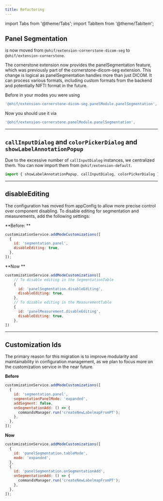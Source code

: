 ```yaml
---
title: Refactoring
---
```


import Tabs from '@theme/Tabs';
import TabItem from '@theme/TabItem';





## Panel Segmentation

is now moved from `@ohif/extension-cornerstone-dicom-seg` to `@ohif/extension-cornerstone`.


The cornerstone extension now provides the panelSegmentation feature, which was previously part of the cornerstone-dicom-seg extension. This change is logical as panelSegmentation handles more than just DICOM. It can process various formats, including custom formats from the backend and potentially NIFTI format in the future.


Before in your modes you were using

```js
'@ohif/extension-cornerstone-dicom-seg.panelModule.panelSegmentation',
```


Now you should use it via


```js
'@ohif/extension-cornerstone.panelModule.panelSegmentation',
```

---

## `callInputDialog` and `colorPickerDialog` and `showLabelAnnotationPopup`

Due to the excessive number of `callInputDialog` instances, we centralized them. You can now import them from `@ohif/extension-default`.


```js
import { showLabelAnnotationPopup, callInputDialog, colorPickerDialog } from '@ohif/extension-default';
```


---

## disableEditing

The configuration has moved from appConfig to allow more precise control over component disabling. To disable editing for segmentation and measurements, add the following settings:


**Before: **

```js
customizationService.addModeCustomizations([
  {
    id: 'segmentation.panel',
    disableEditing: true,
  },
]);
```

**Now **

```js
customizationService.addModeCustomizations([
    // To disable editing in the SegmentationTable
    {
      id: 'panelSegmentation.disableEditing',
      disableEditing: true,
    },
    // To disable editing in the MeasurementTable
    {
      id: 'panelMeasurement.disableEditing',
      disableEditing: true,
    },
])
```


---

## Customization Ids

The primary reason for this migration is to improve modularity and maintainability in configuration management, as we plan to focus more on the customization service in the near future.

**Before**

```js
customizationService.addModeCustomizations([
  {
    id: 'segmentation.panel',
    segmentationPanelMode: 'expanded',
    addSegment: false,
    onSegmentationAdd: () => {
      commandsManager.run('createNewLabelmapFromPT');
    },
  },
]);
```


**Now**

```js
customizationService.addModeCustomizations([
  {
    id: 'panelSegmentation.tableMode',
    mode: 'expanded',
  },
  {
    id: 'panelSegmentation.onSegmentationAdd',
    onSegmentationAdd: () => {
      commandsManager.run('createNewLabelmapFromPT');
    },
  },
]);

```
